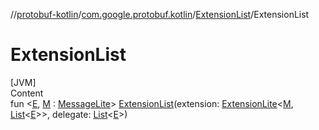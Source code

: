 //[protobuf-kotlin](/reference/kotlin/api-docs/)/[com.google.protobuf.kotlin](/reference/kotlin/api-docs/protobuf-kotlin/com.google.protobuf.kotlin/)/[ExtensionList]()/ExtensionList

# ExtensionList

[JVM] \
Content \
fun <[E](), [M]() :
[MessageLite](/reference/java/api-docs/com/google/protobuf/MessageLite.html)>
[ExtensionList]()(extension:
[ExtensionLite](/reference/java/api-docs/com/google/protobuf/ExtensionLite.html)<[M](),
[List](https://kotlinlang.org/api/latest/jvm/stdlib/kotlin.collections/-list/index.html)<[E]()>>,
delegate:
[List](https://kotlinlang.org/api/latest/jvm/stdlib/kotlin.collections/-list/index.html)<[E]()>)
